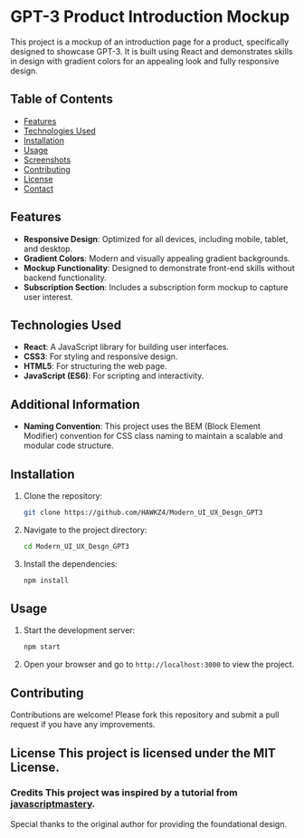 
# GPT-3 Product Introduction Mockup

This project is a mockup of an introduction page for a product, specifically designed to showcase GPT-3.
It is built using React and demonstrates skills in design with gradient colors for an appealing look and fully responsive design.

## Table of Contents

- [Features](#features)
- [Technologies Used](#technologies-used)
- [Installation](#installation)
- [Usage](#usage)
- [Screenshots](#screenshots)
- [Contributing](#contributing)
- [License](#license)
- [Contact](#contact)

## Features

- **Responsive Design**: Optimized for all devices, including mobile, tablet, and desktop.
- **Gradient Colors**: Modern and visually appealing gradient backgrounds.
- **Mockup Functionality**: Designed to demonstrate front-end skills without backend functionality.
- **Subscription Section**: Includes a subscription form mockup to capture user interest.

## Technologies Used

- **React**: A JavaScript library for building user interfaces.
- **CSS3**: For styling and responsive design.
- **HTML5**: For structuring the web page.
- **JavaScript (ES6)**: For scripting and interactivity.

## Additional Information
- **Naming Convention**: This project uses the BEM (Block Element Modifier) convention for CSS class naming to maintain a scalable and modular code structure.

## Installation

1. Clone the repository:
    ```sh
    git clone https://github.com/HAWKZ4/Modern_UI_UX_Desgn_GPT3
    ```
2. Navigate to the project directory:
    ```sh
    cd Modern_UI_UX_Desgn_GPT3
    ```
3. Install the dependencies:
    ```sh
    npm install
    ```

## Usage

1. Start the development server:
    ```sh
    npm start
    ```
2. Open your browser and go to `http://localhost:3000` to view the project.

## Contributing
Contributions are welcome! Please fork this repository and submit a pull request if you have any improvements.

## License This project is licensed under the MIT License.


### Credits This project was inspired by a tutorial from [javascriptmastery](https://www.youtube.com/@javascriptmastery). 
Special thanks to the original author for providing the foundational design.